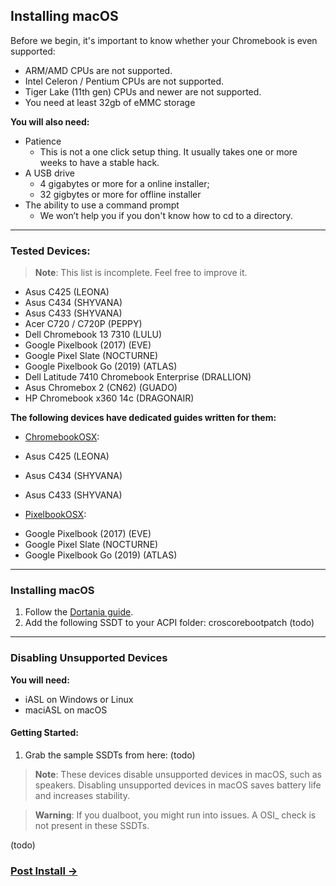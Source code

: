 ## Installing macOS


Before we begin, it's important to know whether your Chromebook is even supported:
- ARM/AMD CPUs are not supported.
- Intel Celeron / Pentium CPUs are not supported.
- Tiger Lake (11th gen) CPUs and newer are not supported.
- You need at least 32gb of eMMC storage

**You will also need:**
* Patience 
    * This is not a one click setup thing. It usually takes one or more weeks to have a stable hack.
* A USB drive 
  * 4 gigabytes or more for a online installer;
  * 32 gigbytes or more for offline installer
* The ability to use a command prompt 
  * We won’t help you if you don't know how to cd to a directory.

-------

### Tested Devices:
>**Note**: This list is incomplete. Feel free to improve it.
- Asus C425 (LEONA)
- Asus C434 (SHYVANA)
- Asus C433 (SHYVANA)
- Acer C720 / C720P (PEPPY)
- Dell Chromebook 13 7310	 (LULU)
- Google Pixelbook (2017)	(EVE)
- Google Pixel Slate	(NOCTURNE)
- Google Pixelbook Go (2019) (ATLAS)
- Dell Latitude 7410 Chromebook Enterprise (DRALLION)
- Asus Chromebox 2 (CN62)	(GUADO)
- HP Chromebook x360 14c (DRAGONAIR)

**The following devices have dedicated guides written for them:**

* [ChromebookOSX](https://github.com/meghan06/ChromebookOSX):
* Asus C425 (LEONA)
* Asus C434 (SHYVANA)
* Asus C433 (SHYVANA) 

* [PixelbookOSX](https://github.com/olm3ca/PixelbookOSX):
- Google Pixelbook (2017)	(EVE)
- Google Pixel Slate	(NOCTURNE)
- Google Pixelbook Go (2019) (ATLAS)

-------

### Installing macOS

1. Follow the [Dortania guide](https://dortania.github.io/OpenCore-Install-Guide).
2. Add the following SSDT to your ACPI folder: croscorebootpatch (todo)
 
-------

### Disabling Unsupported Devices

**You will need:**
* iASL on Windows or Linux
* maciASL on macOS

#### Getting Started:

1. Grab the sample SSDTs from here: (todo)

  >**Note**: These devices disable unsupported devices in macOS, such as speakers. Disabling unsupported devices in macOS saves battery life and increases stability.
  
  >**Warning**: If you dualboot, you might run into issues. A OSI_ check is not present in these SSDTs.

(todo)


### [Post Install →](post-install.md) 
